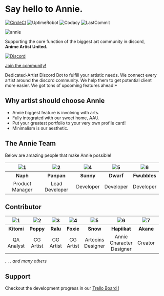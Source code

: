 # Say hello to **Annie.**

[![CircleCI](https://circleci.com/gh/klerikdust/anniediscord.svg?style=svg)](https://circleci.com/gh/klerikdust/anniediscord)
![UptimeRobot](https://img.shields.io/uptimerobot/ratio/7/m783469677-9c4a013c6c31449d182a51c6?style=flat-square)
![Codacy](https://img.shields.io/codacy/grade/d60d5579018348af8fc310a9e5dffe36.svg?logo=Codacy&style=flat-square)
![LastCommit](https://img.shields.io/github/last-commit/klerikdust/anniediscord.svg?style=flat-square)

![annie](https://cdn.discordapp.com/avatars/501461775821176832/1d5c3c23e639a5461d6b1dc44d04836b.png?size=256)

Supporting the core function of the biggest art community in discord,
**Anime Artist United.**

[![Discord](https://img.shields.io/discord/459891664182312980.svg?color=%237bb6ed&label=&logo=Discord&logoColor=%23f2f2f2&style=flat-square)](https://discord.gg/Tjsck8F)

[Join the community!](https://discord.gg/Tjsck8F)

Dedicated-Artist Discord Bot to fulfill your artistic needs.
We connect every artist around the discord community.
We help them to get potential client more easier.
We got tons of upcoming features ahead!*

## Why artist should choose Annie

- Annie biggest feature is involving with arts.
- Fully integrated with our sweet home, AAU.
- Put your greatest portfolio to your very own profile card!
- Minimalism is our aesthetic.

## **The Annie Team**

Below are amazing people that make Annie possible!

| ![1][naph]| ![2][pan] | ![4][sunny] | ![5][dwarf] | ![6][fwub] |
| :----: | :----: | :----: | :----: | :----: |
| **Naph** | **Panpan** | **Sunny** | **Dwarf** | **Fwubbles** |
| Product Manager | Lead Developer | Developer | Developer | Developer |

## **Contributor**

| ![1][kitomi]| ![2][poppy] | ![3][ralu] | ![4][foxie] | ![5][snow] | ![6][hapii] | ![7][akane] | ![8][trojanos] | ![9][hugo] |
| :----: | :----: | :----: | :----: | :----: | :----: | :----: | :----: | :----: |
| **Kitomi** | **Poppy** | **Ralu** | **Foxie** | **Snow** | **Hapiikat** | **Akane** | **TrojanOS** | **Hugo** |
| QA Analyst | CG Artist | CG Artist | CG Artist | Artcoins Designer | Annie Character Designer | Creator | (Ex) Database Engineer | Developer, Beta Tester

. . . *and many others*

[fwub]: https://cdn.discordapp.com/avatars/294177453449019409/1444c86e06e454161857f74edd60a1b9.jpg?size=128

[naph]: https://cdn.discordapp.com/avatars/230034968515051520/90119a1bf45d46e2b8418886b67e90d4.png?size=128

[pan]: https://cdn.discordapp.com/avatars/277266191540551680/d8c76120788366540552d977122a862d.png?size=128

[hugo]: https://cdn.discordapp.com/avatars/476391416268849175/ccd23e89da05b4a5ecd4c3ae637a39f7.png?size=128

[sunny]: https://cdn.discordapp.com/avatars/510246523939061760/f7aff487fee5efc01c56554a060b3c90.png?size=128

[dwarf]: https://cdn.discordapp.com/avatars/596421558856056853/2bf3c57e9e104acd3f78a45f16ff25d5.png?size=128

[kitomi]: https://cdn.discordapp.com/avatars/184396254984404992/24c4e564d263d29b3738c342f5b8d0b2.jpg?size=128

[ralu]: https://cdn.discordapp.com/avatars/91856786293805056/8afacb06844b5808853f018b232078ed.jpg?size=128

[poppy]: https://cdn.discordapp.com/avatars/198360319184207873/a_e4533f4c6f2ca6bd1fdeccc1e68e23d7.gif

[snow]: https://i.ibb.co/Jz4d4Hj/snow-1-1.png

[foxie]: https://cdn.discordapp.com/avatars/234835633099505664/a74fce47c95b5ccc23ef755499560612.jpg?size=128

[hapii]: https://cdn.discordapp.com/avatars/145367500710739969/80770ff32da51e35aeec569d248ea486.jpg?size=128

[akane]: https://i.ibb.co/Xydv8rV/akane-1.png

[trojanos]: https://i.ibb.co/Xzcb8B9/1-1.png

## **Support**

Checkout the development progress in our [Trello Board !](https://trello.com/)

